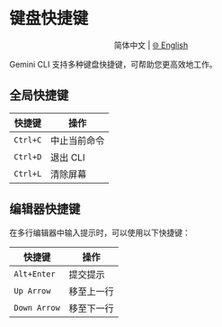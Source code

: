 # 键盘快捷键

<p align="center">
  简体中文 | <a href="../../../docs/keyboard-shortcuts.md">🌐 English</a>
</p>

Gemini CLI 支持多种键盘快捷键，可帮助您更高效地工作。

## 全局快捷键

| 快捷键 | 操作 |
| --- | --- |
| `Ctrl+C` | 中止当前命令 |
| `Ctrl+D` | 退出 CLI |
| `Ctrl+L` | 清除屏幕 |

## 编辑器快捷键

在多行编辑器中输入提示时，可以使用以下快捷键：

| 快捷键 | 操作 |
| --- | --- |
| `Alt+Enter` | 提交提示 |
| `Up Arrow` | 移至上一行 |
| `Down Arrow` | 移至下一行 |